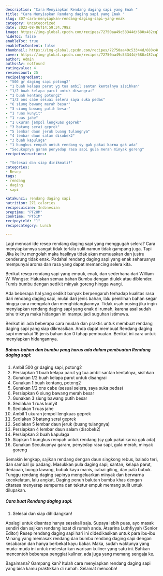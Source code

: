 ```yaml
---
description: "Cara Menyiapkan Rendang daging sapi yang Enak "
title: "Cara Menyiapkan Rendang daging sapi yang Enak "
slug: 807-cara-menyiapkan-rendang-daging-sapi-yang-enak
category: Uncategorized
date: 2022-08-06T14:59:34.798Z
image: https://img-global.cpcdn.com/recipes/72750aa49c53344d/680x482cq70/rendang-daging-sapi-foto-resep-utama.jpg
hideToc: false
enableToc: true
enableTocContent: false
thumbnail: https://img-global.cpcdn.com/recipes/72750aa49c53344d/680x482cq70/rendang-daging-sapi-foto-resep-utama.jpg
cover: https://img-global.cpcdn.com/recipes/72750aa49c53344d/680x482cq70/rendang-daging-sapi-foto-resep-utama.jpg
author: Admin
authorAv: notfound
ratingvalue: 4
reviewcount: 25
recipeingredient:
- "500 gr daging sapi potong2"
- "1 buah kelapa parut yg tua ambil santan kentalnya sisihkan"
- "1/2 buah kelapa parut untuk disangrai"
- "1 buah kentang potong2"
- "1/2 ons cabe sesuai selera saya suka pedas"
- "6 siung bawang merah besar"
- "3 siung bawang putih besar"
- "1 ruas kunyit"
- "1 ruas jahe"
- "1 ukuran jempol lengkuas geprek"
- "3 batang serai geprek"
- "5 lembar daun jeruk buang tulangnya"
- "4 lembar daun salam disobek2"
- "3 buah kapulaga"
- "1 bungkus rempah untuk rendang sy gak pakai karna gak ada"
- "Secukupnya garam penyedap rasa sapi gula merah minyak goreng"
recipeinstructions:

- "Selesai dan siap dinikmati!"
categories:
- Resep
tags:
- rendang
- daging
- sapi

katakunci: rendang daging sapi 
nutrition: 271 calories
recipecuisine: Indonesian
preptime: "PT28M"
cooktime: "PT51M"
recipeyield: "1"
recipecategory: Lunch

---
```



Lagi mencari ide resep rendang daging sapi yang menggugah selera? Cara menyiapkannya sangat tidak terlalu sulit namun tidak gampang juga. Tapi Jika keliru mengolah maka hasilnya tidak akan memuaskan dan justru cenderung tidak enak. Padahal rendang daging sapi yang enak seharusnya mempunyai aroma dan rasa yang dapat memancing selera kita.


Berikut resep rendang sapi yang empuk, enak, dan sederhana dari William W. Wongso: Haluskan semua bahan Bumbu dengan diulek atau diblender. Tumis bumbu dengan sedikit minyak goreng hingga wangi.

Ada beberapa hal yang sedikit banyak berpengaruh terhadap kualitas rasa dari rendang daging sapi, mulai dari jenis bahan, lalu pemilihan bahan segar hingga cara mengolah dan menghidangkannya. Tidak usah pusing jika ingin menyiapkan rendang daging sapi yang enak di rumah, karena asal sudah tahu triknya maka hidangan ini mampu jadi suguhan istimewa.


Berikut ini ada beberapa cara mudah dan praktis untuk membuat rendang daging sapi yang siap dikreasikan. Anda dapat membuat Rendang daging sapi memakai 16 jenis bahan dan 0 tahap pembuatan. Berikut ini cara untuk menyiapkan hidangannya.

<!--inarticleads1-->

##### Bahan-bahan dan bumbu yang harus ada dalam pembuatan Rendang daging sapi:

1. Ambil 500 gr daging sapi, potong2
1. Persiapkan 1 buah kelapa parut yg tua ambil santan kentalnya, sisihkan
1. Gunakan 1/2 buah kelapa parut untuk disangrai
1. Gunakan 1 buah kentang, potong2
1. Gunakan 1/2 ons cabe (sesuai selera, saya suka pedas)
1. Persiapkan 6 siung bawang merah besar
1. Gunakan 3 siung bawang putih besar
1. Sediakan 1 ruas kunyit
1. Sediakan 1 ruas jahe
1. Ambil 1 ukuran jempol lengkuas geprek
1. Sediakan 3 batang serai geprek
1. Sediakan 5 lembar daun jeruk (buang tulangnya)
1. Persiapkan 4 lembar daun salam (disobek2)
1. Persiapkan 3 buah kapulaga
1. Siapkan 1 bungkus rempah untuk rendang (sy gak pakai karna gak ada)
1. Gunakan Secukupnya garam, penyedap rasa sapi, gula merah, minyak goreng


Semakin lengkap, sajikan rendang dengan daun singkong rebus, balado teri, dan sambal ijo padang. Masukkan pula daging sapi, santan, kelapa parut, dedauan, bunga lawang, bubuk kayu manis, cabai giling, dan pala bubuk. Tunggu rendang daging sapinya mengeluarkan minyak dan berwarna kecokelatan, lalu angkat. Daging penuh balutan bumbu khas dengan citarasa menyerap sempurna dan tekstur empuk memang sulit untuk dilupakan. 

<!--inarticleads2-->

##### Cara buat Rendang daging sapi:


1. Selesai dan siap dihidangkan!

Apalagi untuk disantap hanya sesekali saja. Supaya lebih puas, ayo masak sendiri dan sajikan rendang lezat di rumah anda. Atsarina Luthfiyyah (Senior Editor) Resep rendang daging sapi hari ini didedikasikan untuk para ibu-ibu Minang yang memasak rendang dan bumbu rendang daging sapi dengan kesabaran dan hanya berbekal kayu bakar. Maka, sudah waktunya yang muda-muda ini untuk melestarikan warisan kuliner yang satu ini. Bahkan mencontoh beberapa penggiat kuliner, ada juga yang memang sengaja ke. 

Bagaimana? Gampang kan? Itulah cara menyiapkan rendang daging sapi yang bisa kamu praktikkan di rumah. Selamat mencoba!
